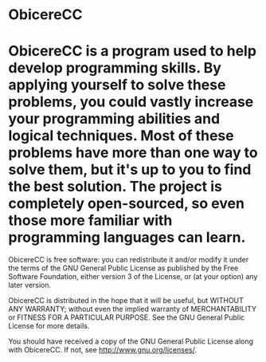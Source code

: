 ObicereCC
=========
ObicereCC is a program used to help develop programming skills. By
applying yourself to solve these problems, you could vastly increase
your programming abilities and logical techniques. Most of these 
problems have more than one way to solve them, but it's up to you 
to find the best solution. The project is completely open-sourced,
so even those more familiar with programming languages can learn.
=========
ObicereCC is free software: you can redistribute it and/or modify
it under the terms of the GNU General Public License as published by
the Free Software Foundation, either version 3 of the License, or
(at your option) any later version.

ObicereCC is distributed in the hope that it will be useful,
but WITHOUT ANY WARRANTY; without even the implied warranty of
MERCHANTABILITY or FITNESS FOR A PARTICULAR PURPOSE.  See the
GNU General Public License for more details.

You should have received a copy of the GNU General Public License
along with ObicereCC.  If not, see <http://www.gnu.org/licenses/>.
